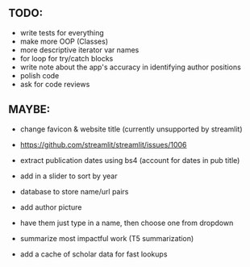 ## TODO:

<!-- - switch from doing bs4 scraping on cloud run to the dashboard on app engine -->
- write tests for everything
- make more OOP (Classes)
- more descriptive iterator var names
- for loop for try/catch blocks
- write note about the app's accuracy in identifying author positions
- polish code
- ask for code reviews

## MAYBE:

- change favicon & website title (currently unsupported by streamlit)
- https://github.com/streamlit/streamlit/issues/1006

- extract publication dates using bs4 (account for dates in pub title)
- add in a slider to sort by year

- database to store name/url pairs
- add author picture
- have them just type in a name, then choose one from dropdown
- summarize most impactful work (T5 summarization)
- add a cache of scholar data for fast lookups

